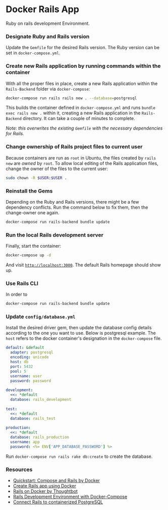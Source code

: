# Docker Rails App

Ruby on rails development Environment.

### Designate Ruby and Rails version

Update the `Gemfile` for the desired Rails version. The Ruby version can be set
in `docker-compose.yml`.

### Create new Rails application by running commands within the container

With all the proper files in place, create a new Rails application within the `Rails-Backend` folder via `docker-compose`:

``` bash
docker-compose run rails rails new . --database=postgresql
```

This builds the container defined in `docker-compose.yml` and runs `bundle exec
rails new .` within it, creating a new Rails application in the `Rails-Backend`
directory. It can take a couple of minutes to complete.

_Note: this overwrites the existing `Gemfile` with the necessary dependencies for Rails._

### Change ownership of Rails project files to current user

Because containers are run as `root` in Ubuntu, the files created by `rails new` are _owned_ by `root`. To allow local editing of the Rails application files, change the owner of the files to the current user:

``` bash
sudo chown -R $USER:$USER .
```

### Reinstall the Gems

Depending on the Ruby and Rails versions, there might be a few dependency
conflicts. Run the command below to fix them, then the change-owner one again.

``` bash
docker-compose run rails-backend bundle update
```

### Run the local Rails development server

Finally, start the container:

``` bash
docker-compose up -d
```

And visit [`http://localhost:3000`](http://localhost:3000). The default Rails homepage should show up.

### Use Rails CLI

In order to 

``` bash
docker-compose run rails-backend bundle update
```

### Update `config/database.yml`

Install the desired driver gem, then update the database config details according to the one you want to use. Below
is postgresql example. The `host` refers to the docker container's designation in
the `docker-compose` file.

``` yml
default: &default
  adapter: postgresql
  encoding: unicode
  host: db
  port: 5432
  pool: 5
  username: user
  password: password
  
development:
  <<: *default
  database: rails_development
  
test:
  <<: *default
  database: rails_test
  
production:
  <<: *default
  database: rails_production
  username: app
  password: <%= ENV['APP_DATABASE_PASSWORD'] %>
```

Run `docker-compose run rails rake db:create` to create the database.

### Resources

*   [Quickstart: Compose and Rails by Docker](https://docs.docker.com/compose/rails/)
*   [Create Rails app using Docker](https://installvirtual.com/create-ruby-on-rails-app-using-docker/)
*   [Rails on Docker by Thoughtbot](https://thoughtbot.com/blog/rails-on-docker)
*   [Rails Development Environment with Docker-Compose](https://era86.github.io/2020/02/26/rails-development-environment-with-docker-compose-ubuntu-1804.html)
*   [Connect Rails to containerized PostgreSQL](https://docs.docker.com/compose/rails/)
